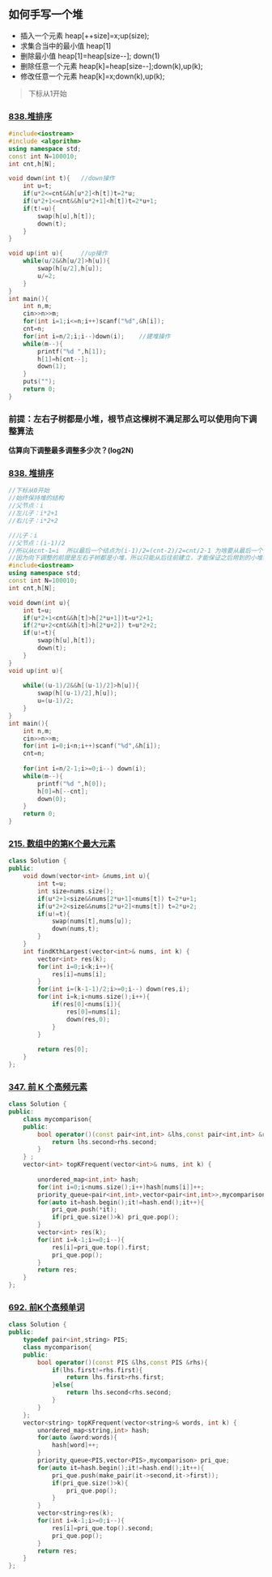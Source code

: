 ## 如何手写一个堆

+ 插入一个元素					heap[++size]=x;up(size);
+ 求集合当中的最小值         heap[1]
+ 删除最小值 				       heap[1]=heap[size--]; down(1)
+ 删除任意一个元素 			heap[k]=heap[size--];down(k),up(k);
+ 修改任意一个元素			 heap[k]=x;down(k),up(k);



> 下标从1开始



### [838.堆排序](https://www.acwing.com/problem/content/840/)

```c++
#include<iostream>
#include <algorithm>
using namespace std;
const int N=100010;
int cnt,h[N];

void down(int t){	//down操作
    int u=t;
    if(u*2<=cnt&&h[u*2]<h[t])t=2*u;
    if(u*2+1<=cnt&&h[u*2+1]<h[t])t=2*u+1;
    if(t!=u){
        swap(h[u],h[t]);
        down(t);
    }
}

void up(int u){		//up操作
   	while(u/2&&h[u/2]>h[u]){
        swap(h[u/2],h[u]);
        u/=2;
    }
}
int main(){
    int n,m;
    cin>>n>>m;
    for(int i=1;i<=n;i++)scanf("%d",&h[i]);	
    cnt=n;
    for(int i=n/2;i;i--)down(i);	//建堆操作
    while(m--){
        printf("%d ",h[1]);
        h[1]=h[cnt--];
        down(1);
    }
    puts("");
    return 0;
}
```

### 前提：左右子树都是小堆，根节点这棵树不满足那么可以使用向下调整算法

**估算向下调整最多调整多少次？(log2N)**



### [838. 堆排序](https://www.acwing.com/problem/content/840/)

```c++
//下标从0开始
//始终保持堆的结构
//父节点：i
//左儿子：i*2+1
//右儿子：i*2+2

//儿子：i
//父节点：(i-1)/2
//所以从cnt-1=i  所以最后一个结点为(i-1)/2=(cnt-2)/2=cnt/2-1 为啥要从最后一个结点的父亲节点开始建堆
//因为向下调整的前提是左右子树都是小堆，所以只能从后往前建立，才能保证之后用到的小堆都是建立好了的
#include<iostream>
using namespace std;
const int N=100010;
int cnt,h[N];

void down(int u){
    int t=u;
    if(u*2+1<cnt&&h[t]>h[2*u+1])t=u*2+1;
    if(2*u+2<cnt&&h[t]>h[2*u+2]) t=u*2+2;
    if(u!=t){
        swap(h[u],h[t]);
        down(t);
    }
}
void up(int u){
    
    while((u-1)/2&&h[(u-1)/2]>h[u]){
        swap(h[(u-1)/2],h[u]);
        u=(u-1)/2;
    }
}
int main(){
    int n,m;
    cin>>n>>m;
    for(int i=0;i<n;i++)scanf("%d",&h[i]);
    cnt=n;
    
    for(int i=n/2-1;i>=0;i--) down(i);
    while(m--){
        printf("%d ",h[0]);
        h[0]=h[--cnt];
        down(0);
    }
    return 0;
}

```



### [215. 数组中的第K个最大元素](https://leetcode-cn.com/problems/kth-largest-element-in-an-array/)

```c++
class Solution {
public:
    void down(vector<int> &nums,int u){
        int t=u;
        int size=nums.size();
        if(u*2+1<size&&nums[2*u+1]<nums[t]) t=2*u+1;
        if(u*2+2<size&&nums[2*u+2]<nums[t]) t=2*u+2;
        if(u!=t){
            swap(nums[t],nums[u]);
            down(nums,t);
        }
    }
    int findKthLargest(vector<int>& nums, int k) {
        vector<int> res(k);
        for(int i=0;i<k;i++){
            res[i]=nums[i];
        }
        for(int i=(k-1-1)/2;i>=0;i--) down(res,i);
        for(int i=k;i<nums.size();i++){
            if(res[0]<nums[i]){
                res[0]=nums[i];
                down(res,0);
            }
        }
        
        return res[0];
    }
};
```



### [347. 前 K 个高频元素](https://leetcode-cn.com/problems/top-k-frequent-elements/)

```cpp
class Solution {
public:
    class mycomparison{
    public:
        bool operator()(const pair<int,int> &lhs,const pair<int,int> &rhs){
            return lhs.second>rhs.second;
        }
    } ;
    vector<int> topKFrequent(vector<int>& nums, int k) {
        
        unordered_map<int,int> hash;
        for(int i=0;i<nums.size();i++)hash[nums[i]]++;
        priority_queue<pair<int,int>,vector<pair<int,int>>,mycomparison> pri_que;
        for(auto it=hash.begin();it!=hash.end();it++){
            pri_que.push(*it);
            if(pri_que.size()>k) pri_que.pop();
        }
        vector<int> res(k);
        for(int i=k-1;i>=0;i--){
            res[i]=pri_que.top().first;
            pri_que.pop();
        }
        return res;
    }
};
```

### [692. 前K个高频单词](https://leetcode-cn.com/problems/top-k-frequent-words/)

```cpp
class Solution {
public:
    typedef pair<int,string> PIS; 
    class mycomparison{
    public:
        bool operator()(const PIS &lhs,const PIS &rhs){
            if(lhs.first!=rhs.first){
                return lhs.first>rhs.first;
            }else{
                return lhs.second<rhs.second;
            }
        }
    };
    vector<string> topKFrequent(vector<string>& words, int k) {
        unordered_map<string,int> hash;
        for(auto &word:words){
            hash[word]++;
        }
        priority_queue<PIS,vector<PIS>,mycomparison> pri_que;
        for(auto it=hash.begin();it!=hash.end();it++){
            pri_que.push(make_pair(it->second,it->first));
            if(pri_que.size()>k){
                pri_que.pop();
            }
        }
        vector<string>res(k);
        for(int i=k-1;i>=0;i--){
            res[i]=pri_que.top().second;
            pri_que.pop();
        }
        return res;
    }
};
```

